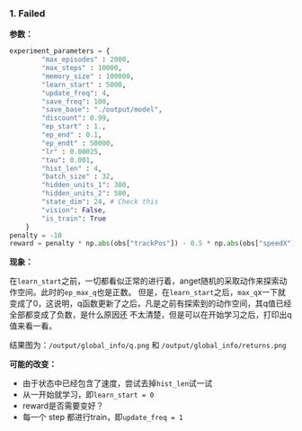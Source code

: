 ### 1. Failed
**参数：**
```python
experiment_parameters = {
        "max_episodes" : 2000,
        "max_steps" : 10000,
        "memory_size" : 100000,
        "learn_start" : 5000,
        "update_freq": 4,
        "save_freq": 100,
        "save_base": "./output/model",
        "discount": 0.99,
        "ep_start" : 1.,
        "ep_end" : 0.1,
        "ep_endt" : 50000,
        "lr" : 0.00025,
        "tau": 0.001,
        "hist_len" : 4,
        "batch_size" : 32,
        "hidden_units_1": 300,
        "hidden_units_2": 500,
        "state_dim": 24, # Check this
        "vision": False,
        "is_train": True
    }
penalty = -10
reward = penalty * np.abs(obs["trackPos"]) - 0.5 * np.abs(obs["speedX"] * np.sin(obs["angle"]))
```
**现象：**

在`learn_start`之前，一切都看似正常的进行着，anget随机的采取动作来探索动作空间。此时的`ep_max_q`也是正数。
但是，在`learn_start`之后，`max_q`x一下就变成了0，这说明，q函数更新了之后，凡是之前有探索到的动作空间，其q值已经全部都变成了负数，是什么原因还
不太清楚，但是可以在开始学习之后，打印出q值来看一看。

结果图为：`/output/global_info/q.png` 和 `/output/global_info/returns.png`

**可能的改变：**

- 由于状态中已经包含了速度，尝试去掉`hist_len`试一试
- 从一开始就学习，即`learn_start = 0`
- reward是否需要变好？
- 每一个 step 都进行train，即`update_freq = 1`
